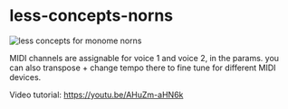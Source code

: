 # less-concepts-norns

![less concepts for monome norns](https://llllllll.co/uploads/default/original/3X/d/1/d19e15fb63831f7883d2660f77c83cc56811a6bc.png)

MIDI channels are assignable for voice 1 and voice 2, in the params. you can also transpose + change tempo there to fine tune for different MIDI devices.

Video tutorial: https://youtu.be/AHuZm-aHN6k
